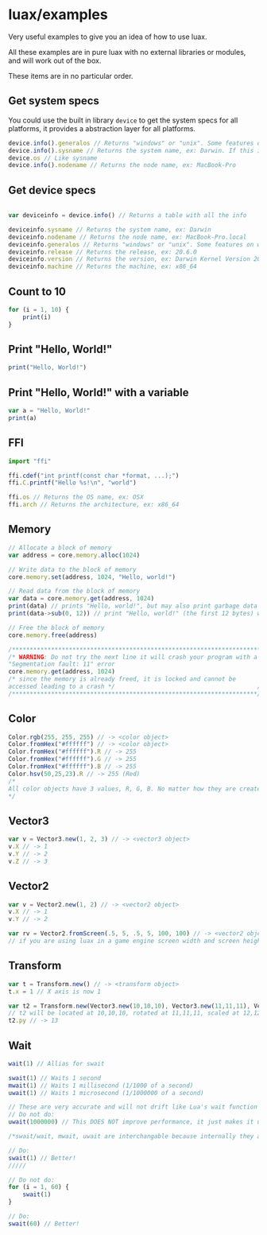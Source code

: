 # luax/examples
Very useful examples to give you an idea of how to use luax.

All these examples are in pure luax with no external libraries or modules, and will work out of the box.

These items are in no particular order.

## Get system specs
You could use the built in library `device` to get the system specs for all platforms, it provides a abstraction layer for all platforms.

```js
device.info().generalos // Returns "windows" or "unix". Some features on windows are not supported
device.info().sysname // Returns the system name, ex: Darwin. If this is being run on windows it will only return "Windows"
device.os // Like sysname
device.info().nodename // Returns the node name, ex: MacBook-Pro
```
## Get device specs
```js

var deviceinfo = device.info() // Returns a table with all the info

deviceinfo.sysname // Returns the system name, ex: Darwin
deviceinfo.nodename // Returns the node name, ex: MacBook-Pro.local
deviceinfo.generalos // Returns "windows" or "unix". Some features on windows are not supported
deviceinfo.release // Returns the release, ex: 20.6.0
deviceinfo.version // Returns the version, ex: Darwin Kernel Version 20.6.0: Mon Aug 30 06:12:21 PDT 2021; root:xnu-7195.141.6~3/RELEASE_X86_64
deviceinfo.machine // Returns the machine, ex: x86_64
```
## Count to 10
```js
for (i = 1, 10) {
    print(i)
}
```
## Print "Hello, World!"
```js
print("Hello, World!")
```
## Print "Hello, World!" with a variable
```js
var a = "Hello, World!"
print(a)
```
## FFI
```js
import "ffi"

ffi.cdef("int printf(const char *format, ...);")
ffi.C.printf("Hello %s!\n", "world")

ffi.os // Returns the OS name, ex: OSX
ffi.arch // Returns the architecture, ex: x86_64
```

## Memory
```js
// Allocate a block of memory
var address = core.memory.alloc(1024)

// Write data to the block of memory
core.memory.set(address, 1024, "Hello, world!")

// Read data from the block of memory
var data = core.memory.get(address, 1024)
print(data) // prints "Hello, world!", but may also print garbage data
print(data->sub(0, 12)) // print "Hello, world!" (the first 12 bytes) with no garbage data

// Free the block of memory
core.memory.free(address)

/***************************************************************************/
/* WARNING: Do not try the next line it will crash your program with a     /
"Segmentation fault: 11" error                                           */
core.memory.get(address, 1024)                                          //
/* since the memory is already freed, it is locked and cannot be        /
accessed leading to a crash */                                        //
/*********************************************************************/
```

## Color
```js
Color.rgb(255, 255, 255) // -> <color object>
Color.fromHex("#ffffff") // -> <color object>
Color.fromHex("#ffffff").R // -> 255
Color.fromHex("#ffffff").G // -> 255
Color.fromHex("#ffffff").B // -> 255
Color.hsv(50,25,23).R // -> 255 (Red)
/*
All color objects have 3 values, R, G, B. No matter how they are created internally they will be RGB.
*/
```

## Vector3
```js
var v = Vector3.new(1, 2, 3) // -> <vector3 object>
v.X // -> 1
v.Y // -> 2
v.Z // -> 3
```

## Vector2
```js
var v = Vector2.new(1, 2) // -> <vector2 object>
v.X // -> 1
v.Y // -> 2

var rv = Vector2.fromScreen(.5, 5, .5, 5, 100, 100) // -> <vector2 object>. Format like xscale, xoffset, yscale, yoffset, screen width, screen height
// if you are using luax in a game engine screen width and screen height should be autofilled by the engine
```

## Transform
```js
var t = Transform.new() // -> <transform object>
t.x = 1 // X axis is now 1

var t2 = Transform.new(Vector3.new(10,10,10), Vector3.new(11,11,11), Vector3.new(12,12,12), Vector3.new(13,13,13)) // -> <transform object> 
// t2 will be located at 10,10,10, rotated at 11,11,11, scaled at 12,12,12, and pivoted at 13,13,13
t2.py // -> 13
```

## Wait
```js
wait(1) // Allias for swait

swait(1) // Waits 1 second
mwait(1) // Waits 1 millisecond (1/1000 of a second)
uwait(1) // Waits 1 microsecond (1/1000000 of a second)

// These are very accurate and will not drift like Lua's wait function
// Do not do:
uwait(1000000) // This DOES NOT improve performance, it just makes it unreadable

/*swait/wait, mwait, uwait are interchangable because internally they all get waited by the microsecond*/

// Do:
swait(1) // Better!
/////

// Do not do:
for (i = 1, 60) {
    swait(1)
}

// Do:
swait(60) // Better!
```